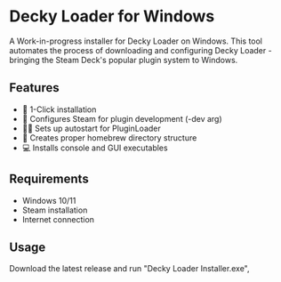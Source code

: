 # Decky Loader for Windows

A Work-in-progress installer for Decky Loader on Windows. This tool automates the process of downloading and configuring Decky Loader - bringing the Steam Deck's popular plugin system to Windows.

## Features
- 🚀 1-Click installation
- 🔧 Configures Steam for plugin development (-dev arg)
- 🏃‍♂️ Sets up autostart for PluginLoader
- 📁 Creates proper homebrew directory structure
- 💻 Installs console and GUI executables

## Requirements
- Windows 10/11
- Steam installation
- Internet connection

## Usage
Download the latest release and run "Decky Loader Installer.exe",
